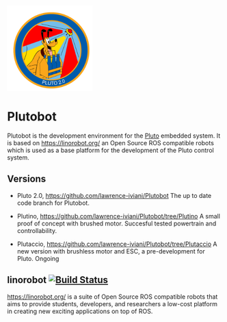 <img src="https://github.com/lawrence-iviani/Plutobot_docs/blob/master/imgs/wiki/logo.png" width="200" height="200" />

# Plutobot

Plutobot is the development environment for the [Pluto](https://plutorobot.wordpress.com/) embedded system.
It is based on https://linorobot.org/ an Open Source ROS compatible robots which is used as a base platform for the development of the Pluto control system.

## Versions
- Pluto 2.0,  https://github.com/lawrence-iviani/Plutobot
The up to date code branch for Plutobot.

- Plutino,  https://github.com/lawrence-iviani/Plutobot/tree/Plutino
A small  proof of concept with brushed motor. Succesful tested powertrain and controllability.

- Plutaccio, https://github.com/lawrence-iviani/Plutobot/tree/Plutaccio
A new version with  brushless motor and ESC, a pre-development for Pluto. 
Ongoing

## linorobot [![Build Status](https://travis-ci.org/linorobot/lino_install.svg?branch=master)](https://travis-ci.org/linorobot/lino_install)
https://linorobot.org/ is a suite of Open Source ROS compatible robots that aims to provide students, developers, and researchers a low-cost platform in creating new exciting applications on top of ROS.
